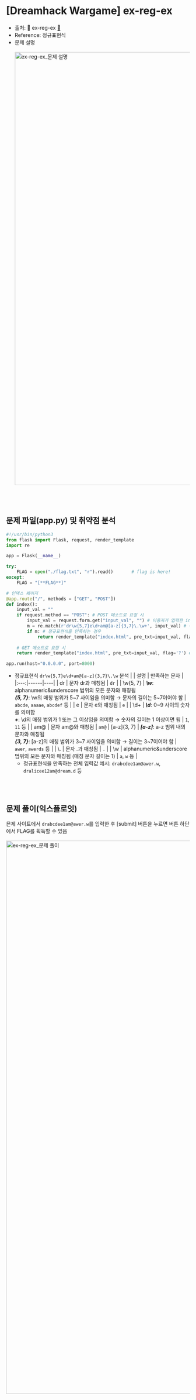 # [Dreamhack Wargame] ex-reg-ex
* 출처: 🚩 ex-reg-ex [🔗](https://dreamhack.io/wargame/challenges/834/)
* Reference: 정규표현식
* 문제 설명
  <br/><br/>
  <img width="1184" alt="ex-reg-ex_문제 설명" src="https://github.com/augustf86/Today_I_Learn/assets/122844932/50007b1c-f472-442e-a14a-6dffd4ab1ab5">

<br/><br/>

## 문제 파일(app.py) 및 취약점 분석
```python
#!/usr/bin/python3
from flask import Flask, request, render_template
import re

app = Flask(__name__)

try:
    FLAG = open("./flag.txt", "r").read()       # flag is here!
except:
    FLAG = "[**FLAG**]"

# 인덱스 페이지
@app.route("/", methods = ["GET", "POST"])
def index():
    input_val = ""
    if request.method == "POST": # POST 메소드로 요청 시
        input_val = request.form.get("input_val", "") # 이용자가 입력한 input_val 값을 가져옴
        m = re.match(r'dr\w{5,7}e\d+am@[a-z]{3,7}\.\w+', input_val) # 이용자의 입력 값이 정규표현식을 만족하는지 확인함
        if m: # 정규표현식을 만족하는 경우
            return render_template("index.html", pre_txt=input_val, flag=FLAG) # 화면에 이용자의 입력값과 FLAG를 출력함
    
    # GET 메소드로 요청 시
    return render_template("index.html", pre_txt=input_val, flag='?') # 화면에 이용자의 입력값과 Flag: ?를 출력함

app.run(host="0.0.0.0", port=8000)
```
* 정규표현식 ```dr\w{5,7}e\d+am@[a-z]{3,7}\.\w``` 분석
    | | 설명 | 만족하는 문자 |
    |:---:|------|----|
    | dr | 문자 dr과 매칭됨 | ```dr``` |
    | \w{5, 7} | ***\w***: alphanumeric&underscore 범위의 모든 문자와 매칭됨 <br/> ***{5, 7}***: \w의 매칭 범위가 5\~7 사이임을 의미함 → 문자의 길이는 5\~7이어야 함 | ```abcde```, ```aaaae```, ```abcdef``` 등 |
    | e | 문자 e와 매칭됨 | ```e``` |
    | \d+ | ***\d***: 0~9 사이의 숫자를 의미함 <br/> ***+***: \d의 매칭 범위가 1 또는 그 이상임을 의미함 → 숫자의 길이는 1 이상이면 됨 | ```1```, ```11``` 등 |
    | am@ | 문자 am@와 매칭됨 | ```am@```
    | [a-z]{3, 7} | ***[a-z]***: a-z 범위 내의 문자와 매칭됨 <br/> ***{3, 7}***: [a-z]의 매칭 범위가 3\~7 사이임을 의미함 → 길이는 3\~7이어야 함 | ```awer```, ```awerds``` 등 |
    | \\. | 문자 .과 매칭됨 | ```.``` |
    | \w | alphanumeric&underscore 범위의 모든 문자와 매칭됨 (매칭 문자 길이는 1) | ```a```, ```w``` 등 |
    - 정규표현식을 만족하는 전체 입력값 예시: ```drabcdee1am@awer.w```, ```dralicee12am@dream.d``` 등

<br/><br/>

## 문제 풀이(익스플로잇)
믄제 사이트에서 ```drabcdee1am@awer.w```를 입력한 후 [submit] 버튼을 누르면 버튼 하단에서 FLAG를 획득할 수 있음
<br/><br/>
<img width="1512" alt="ex-reg-ex_문제 풀이" src="https://github.com/augustf86/Today_I_Learn/assets/122844932/e7d30c94-31f4-4039-92b9-c82939274690">
